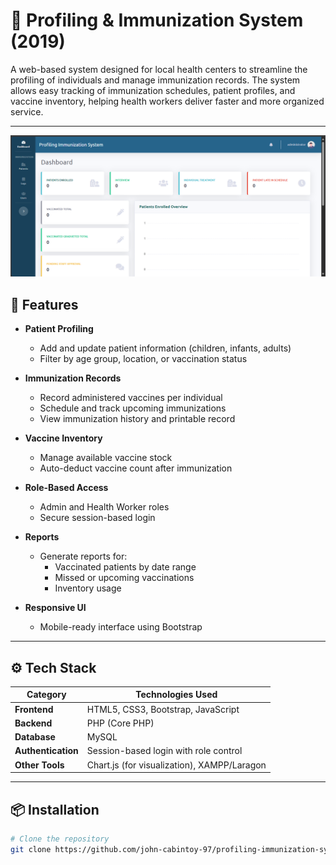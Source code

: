 # 💉 Profiling & Immunization System (2019)

A web-based system designed for local health centers to streamline the profiling of individuals and manage immunization records. The system allows easy tracking of immunization schedules, patient profiles, and vaccine inventory, helping health workers deliver faster and more organized service.

---
![PROFILING Screenshot](https://github.com/john-cabintoy-97/profiling-immunization-system/blob/main/screenshots/dashboard.png)


## 🚀 Features

- **Patient Profiling**
  - Add and update patient information (children, infants, adults)
  - Filter by age group, location, or vaccination status

- **Immunization Records**
  - Record administered vaccines per individual
  - Schedule and track upcoming immunizations
  - View immunization history and printable record

- **Vaccine Inventory**
  - Manage available vaccine stock
  - Auto-deduct vaccine count after immunization

- **Role-Based Access**
  - Admin and Health Worker roles
  - Secure session-based login

- **Reports**
  - Generate reports for:
    - Vaccinated patients by date range
    - Missed or upcoming vaccinations
    - Inventory usage

- **Responsive UI**
  - Mobile-ready interface using Bootstrap

---

## ⚙️ Tech Stack

| Category         | Technologies Used                          |
|------------------|--------------------------------------------|
| **Frontend**     | HTML5, CSS3, Bootstrap, JavaScript         |
| **Backend**      | PHP (Core PHP)                             |
| **Database**     | MySQL                                      |
| **Authentication** | Session-based login with role control   |
| **Other Tools**  | Chart.js (for visualization), XAMPP/Laragon |

---

## 📦 Installation

```bash
# Clone the repository
git clone https://github.com/john-cabintoy-97/profiling-immunization-system.git
